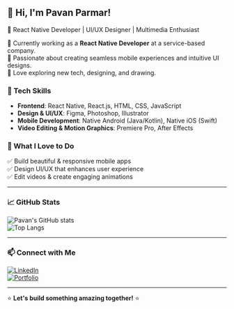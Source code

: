 ## 👋 Hi, I'm Pavan Parmar!

🚀 React Native Developer | UI/UX Designer | Multimedia Enthusiast  

🔹 Currently working as a **React Native Developer** at a service-based company.  
🔹 Passionate about creating seamless mobile experiences and intuitive UI designs.  
🔹 Love exploring new tech, designing, and drawing.  

### 🔧 Tech Skills  
- **Frontend**: React Native, React.js, HTML, CSS, JavaScript  
- **Design & UI/UX**: Figma, Photoshop, Illustrator  
- **Mobile Development**: Native Android (Java/Kotlin), Native iOS (Swift)  
- **Video Editing & Motion Graphics**: Premiere Pro, After Effects  

### 🎨 What I Love to Do  
✅ Build beautiful & responsive mobile apps  
✅ Design UI/UX that enhances user experience  
✅ Edit videos & create engaging animations  

---

### 📈 GitHub Stats  
![Pavan's GitHub stats](https://github-readme-stats.vercel.app/api?username=pavanparmar&show_icons=true&theme=tokyonight)  
![Top Langs](https://github-readme-stats.vercel.app/api/top-langs/?username=pavanparmar&layout=compact&theme=tokyonight)  

---

### 📫 Connect with Me  
[![LinkedIn](https://img.shields.io/badge/LinkedIn-blue?style=for-the-badge&logo=linkedin)](https://www.linkedin.com/in/your-profile/)  
[![Portfolio](https://img.shields.io/badge/Portfolio-orange?style=for-the-badge&logo=react)](https://yourportfolio.com/)  

---

⭐ **Let's build something amazing together!** ⭐
